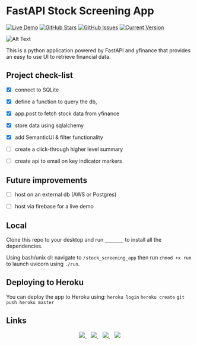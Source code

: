 FastAPI Stock Screening App 
============
[![Live Demo](https://img.shields.io/badge/demo-online-green.svg)](https://jordanhoare.com/stock-app) [![GitHub Stars](https://img.shields.io/github/stars/jordanhoare/stock-screening-app.svg)](https://github.com/jordanhoare/stock-screening-app/stargazers) [![GitHub Issues](https://img.shields.io/github/issues/jordanhoare/stock-screening-app.svg)](https://github.com/jordanhoare/stock-screening-app/issues) [![Current Version](https://img.shields.io/badge/version-1.0.0-green.svg)](https://github.com/jordanhoare/stock-screening-app) 

![Alt Text](https://media4.giphy.com/media/z0KKfDR5NLVAkBiJay/giphy.gif?cid=790b7611583c8efd8e2958f2dee875629b2e666500b88222&rid=giphy.gif)

This is a python application powered by FastAPI and yfinance that provides an easy to use UI to retrieve financial data.  


## Project check-list 
- [x] connect to SQLite 
- [x] define a function to query the db, 
- [x] app.post to fetch stock data from yfinance
- [x] store data using sqlalchemy
- [x] add SemanticUI & filter functionality
- [ ] create a click-through higher level summary
- [ ] create api to email on key indicator markers


## Future improvements
- [ ] host on an external db (AWS or Postgres) 
- [ ] host via firebase for a live demo


## Local
Clone this repo to your desktop and run `_______` to install all the dependencies.

Using bash/unix cl: navigate to `/stock_screening_app` then run `chmod +x run` to launch uvicorn using `./run`.


## Deploying to Heroku
You can deploy the app to Heroku using:
`heroku login`
`heroku create`
`git push heroku master`



## Links
<p align="center">
    <a href="https://www.linkedin.com/in/jordan-hoare/">
        <img src="https://img.shields.io/badge/LinkedIn-0077B5?style=for-the-badge&logo=linkedin&logoColor=white" />
    </a>&nbsp;&nbsp;
    <a href="https://www.kaggle.com/jordanhoare">
        <img src="https://img.shields.io/badge/Kaggle-20BEFF?style=for-the-badge&logo=Kaggle&logoColor=white" />
    </a>&nbsp;&nbsp;
    <a href="mailto:jordanhoare0@gmail.com">
        <img src="https://img.shields.io/badge/Gmail-D14836?style=for-the-badge&logo=gmail&logoColor=white" />
    </a>&nbsp;&nbsp;
    <a href="https://www.facebook.com/profile.php?id=100011746816986">
        <img
            src="https://img.shields.io/badge/facebook-%231877F2.svg?&style=for-the-badge&logo=facebook&logoColor=white" />
    </a>
</p>